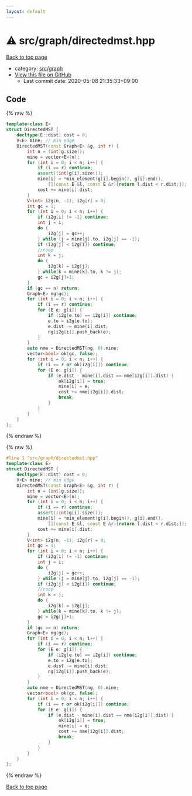 ```yaml
---
layout: default
---
```


<!-- mathjax config similar to math.stackexchange -->
<script type="text/javascript" async
  src="https://cdnjs.cloudflare.com/ajax/libs/mathjax/2.7.5/MathJax.js?config=TeX-MML-AM_CHTML">
</script>
<script type="text/x-mathjax-config">
  MathJax.Hub.Config({
    TeX: { equationNumbers: { autoNumber: "AMS" }},
    tex2jax: {
      inlineMath: [ ['$','$'] ],
      processEscapes: true
    },
    "HTML-CSS": { matchFontHeight: false },
    displayAlign: "left",
    displayIndent: "2em"
  });
</script>

<script type="text/javascript" src="https://cdnjs.cloudflare.com/ajax/libs/jquery/3.4.1/jquery.min.js"></script>
<script src="https://cdn.jsdelivr.net/npm/jquery-balloon-js@1.1.2/jquery.balloon.min.js" integrity="sha256-ZEYs9VrgAeNuPvs15E39OsyOJaIkXEEt10fzxJ20+2I=" crossorigin="anonymous"></script>
<script type="text/javascript" src="../../../assets/js/copy-button.js"></script>
<link rel="stylesheet" href="../../../assets/css/copy-button.css" />


# :warning: src/graph/directedmst.hpp

<a href="../../../index.html">Back to top page</a>

* category: <a href="../../../index.html#5442c8f317d712204bf06ed26672e17c">src/graph</a>
* <a href="{{ site.github.repository_url }}/blob/master/src/graph/directedmst.hpp">View this file on GitHub</a>
    - Last commit date: 2020-05-08 21:35:33+09:00




## Code

<a id="unbundled"></a>
{% raw %}
```cpp
template<class E>
struct DirectedMST {
    decltype(E::dist) cost = 0;
    V<E> mine; // min edge
    DirectedMST(const Graph<E> &g, int r) {
        int n = (int)g.size();
        mine = vector<E>(n);
        for (int i = 0; i < n; i++) {
            if (i == r) continue;
            assert((int)g[i].size());
            mine[i] = *min_element(g[i].begin(), g[i].end(),
                [](const E &l, const E &r){return l.dist < r.dist;});
            cost += mine[i].dist;
        }
        V<int> i2g(n, -1); i2g[r] = 0;
        int gc = 1;
        for (int i = 0; i < n; i++) {
            if (i2g[i] != -1) continue;
            int j = i;
            do {
                i2g[j] = gc++;
            } while (j = mine[j].to, i2g[j] == -1);
            if (i2g[j] < i2g[i]) continue;
            //roop
            int k = j;
            do {
                i2g[k] = i2g[j];
            } while(k = mine[k].to, k != j);
            gc = i2g[j]+1;
        }
        if (gc == n) return;
        Graph<E> ng(gc);
        for (int i = 0; i < n; i++) {
            if (i == r) continue;
            for (E e: g[i]) {
                if (i2g[e.to] == i2g[i]) continue;
                e.to = i2g[e.to];
                e.dist -= mine[i].dist;
                ng[i2g[i]].push_back(e);
            }
        }
        auto nme = DirectedMST(ng, 0).mine;
        vector<bool> ok(gc, false);
        for (int i = 0; i < n; i++) {
            if (i == r or ok[i2g[i]]) continue;
            for (E e: g[i]) {
                if (e.dist - mine[i].dist == nme[i2g[i]].dist) {
                    ok[i2g[i]] = true;
                    mine[i] = e;
                    cost += nme[i2g[i]].dist;
                    break;
                }
            }
        }
    }
};

```
{% endraw %}

<a id="bundled"></a>
{% raw %}
```cpp
#line 1 "src/graph/directedmst.hpp"
template<class E>
struct DirectedMST {
    decltype(E::dist) cost = 0;
    V<E> mine; // min edge
    DirectedMST(const Graph<E> &g, int r) {
        int n = (int)g.size();
        mine = vector<E>(n);
        for (int i = 0; i < n; i++) {
            if (i == r) continue;
            assert((int)g[i].size());
            mine[i] = *min_element(g[i].begin(), g[i].end(),
                [](const E &l, const E &r){return l.dist < r.dist;});
            cost += mine[i].dist;
        }
        V<int> i2g(n, -1); i2g[r] = 0;
        int gc = 1;
        for (int i = 0; i < n; i++) {
            if (i2g[i] != -1) continue;
            int j = i;
            do {
                i2g[j] = gc++;
            } while (j = mine[j].to, i2g[j] == -1);
            if (i2g[j] < i2g[i]) continue;
            //roop
            int k = j;
            do {
                i2g[k] = i2g[j];
            } while(k = mine[k].to, k != j);
            gc = i2g[j]+1;
        }
        if (gc == n) return;
        Graph<E> ng(gc);
        for (int i = 0; i < n; i++) {
            if (i == r) continue;
            for (E e: g[i]) {
                if (i2g[e.to] == i2g[i]) continue;
                e.to = i2g[e.to];
                e.dist -= mine[i].dist;
                ng[i2g[i]].push_back(e);
            }
        }
        auto nme = DirectedMST(ng, 0).mine;
        vector<bool> ok(gc, false);
        for (int i = 0; i < n; i++) {
            if (i == r or ok[i2g[i]]) continue;
            for (E e: g[i]) {
                if (e.dist - mine[i].dist == nme[i2g[i]].dist) {
                    ok[i2g[i]] = true;
                    mine[i] = e;
                    cost += nme[i2g[i]].dist;
                    break;
                }
            }
        }
    }
};

```
{% endraw %}

<a href="../../../index.html">Back to top page</a>

